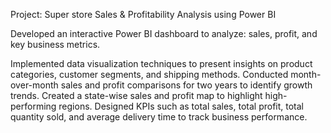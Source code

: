 Project: Super store Sales & Profitability Analysis using Power BI

Developed an interactive Power BI dashboard to analyze:
  sales,
  profit, 
  and key business metrics.

Implemented data visualization techniques to present insights on product categories, customer segments, and shipping methods.
Conducted month-over-month sales and profit comparisons for two years to identify growth trends.
Created a state-wise sales and profit map to highlight high-performing regions.
Designed KPIs such as total sales, total profit, total quantity sold, and average delivery time to track business performance.
